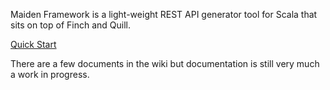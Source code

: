 
Maiden Framework is a light-weight REST API generator tool for Scala that sits on top of Finch and Quill.


[Quick Start](Quick-Start)

There are a few documents in the wiki but documentation is still very much a work in progress.
